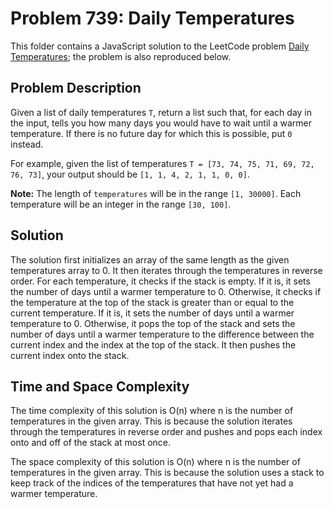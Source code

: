 # Problem 739: Daily Temperatures

This folder contains a JavaScript solution to the LeetCode problem [Daily Temperatures](https://leetcode.com/problems/daily-temperatures/); the problem is also reproduced below.

## Problem Description

Given a list of daily temperatures `T`, return a list such that, for each day in the input, tells you how many days you would have to wait until a warmer temperature. If there is no future day for which this is possible, put `0` instead.

For example, given the list of temperatures `T = [73, 74, 75, 71, 69, 72, 76, 73]`, your output should be `[1, 1, 4, 2, 1, 1, 0, 0]`.

**Note:** The length of `temperatures` will be in the range `[1, 30000]`. Each temperature will be an integer in the range `[30, 100]`.

## Solution

The solution first initializes an array of the same length as the given temperatures array to 0. It then iterates through the temperatures in reverse order. For each temperature, it checks if the stack is empty. If it is, it sets the number of days until a warmer temperature to 0. Otherwise, it checks if the temperature at the top of the stack is greater than or equal to the current temperature. If it is, it sets the number of days until a warmer temperature to 0. Otherwise, it pops the top of the stack and sets the number of days until a warmer temperature to the difference between the current index and the index at the top of the stack. It then pushes the current index onto the stack.

## Time and Space Complexity

The time complexity of this solution is O(n) where n is the number of temperatures in the given array. This is because the solution iterates through the temperatures in reverse order and pushes and pops each index onto and off of the stack at most once.

The space complexity of this solution is O(n) where n is the number of temperatures in the given array. This is because the solution uses a stack to keep track of the indices of the temperatures that have not yet had a warmer temperature.
